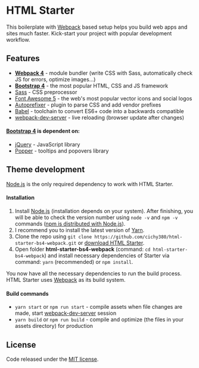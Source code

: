 # HTML Starter

This boilerplate with [Webpack](https://webpack.js.org/) based setup helps you build web apps and sites much faster. Kick-start your project with 
popular development workflow.

## Features

* **[Webpack 4](https://webpack.js.org/)** - module bundler (write CSS with Sass, automatically check JS 
for errors, optimize images...)
* **[Bootstrap 4](http://getbootstrap.com/)** - the most popular HTML, CSS and JS framework
* [Sass](https://sass-lang.com/) - CSS preprocessor
* [Font Awesome 5](https://fontawesome.com/) - the web's most popular vector icons and social logos
* [Autoprefixer](https://autoprefixer.github.io/) - plugin to parse CSS and add vendor prefixes
* [Babel](https://babeljs.io/) - toolchain to convert ES6+ code into a backwards compatible
* [webpack-dev-server](https://github.com/webpack/webpack-dev-server) - live reloading (browser update after changes)

#### [Bootstrap 4](http://getbootstrap.com/) is dependent on:

* [jQuery](http://jquery.com/) - JavaScript library
* [Popper](http://popper.js.org/) - tooltips and popovers library

## Theme development

[Node.js](http://nodejs.org/) is the only required dependency to work with HTML Starter.


#### Installation

1. Install [Node.js](http://nodejs.org/) (installation depends on your system). After finishing, you will be able to 
check the version number using `node -v` and `npm -v` commands 
([npm is distributed with Node.js](https://www.npmjs.com/get-npm)).
2. I recommend you to install the latest version of [Yarn](https://yarnpkg.com/en/docs/install).
3. Clone the repo using `git clone https://github.com/cichy380/html-starter-bs4-webpack.git` or [download HTML Starter](https://github.com/cichy380/html-starter-bs4-webpack/archive/master.zip).
4. Open folder **html-starter-bs4-webpack** (command: `cd html-starter-bs4-webpack`) and install necessary dependencies of Starter via command: `yarn` (recommended) or `npm install`. 

You now have all the necessary dependencies to run the build process. HTML Starter uses [Webpack](https://webpack.js.org/) as its build system.

#### Build commands

* `yarn start` or `npm run start` - compile assets when file changes are made, start [webpack-dev-server](https://github.com/webpack/webpack-dev-server) session
* `yarn build` or `npm run build` - compile and optimize (the files in your assets directory) for production

## License

Code released under the [MIT license](https://github.com/cichy380/html-starter-bs4-webpack/blob/master/LICENSE.md).
